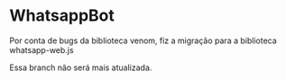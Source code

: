 # WhatsappBot

Por conta de bugs da biblioteca venom, fiz a migração para a biblioteca whatsapp-web.js

Essa branch não será mais atualizada.
